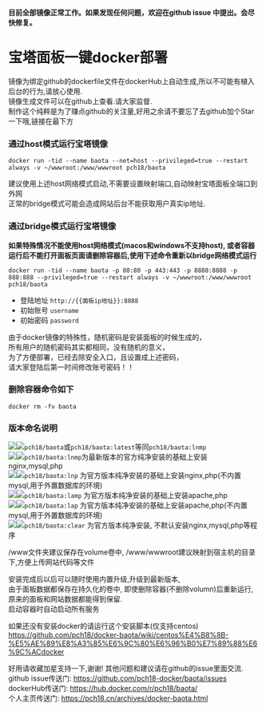 **目前全部镜像正常工作。如果发现任何问题，欢迎在github issue 中提出。会尽快修复。**
 
# 宝塔面板一键docker部署 
镜像为绑定github的dockerfile文件在dockerHub上自动生成,所以不可能有植入后台的行为,请放心使用.  
镜像生成文件可以在github上查看.请大家监督.  
制作这个纯粹是为了赚点github的关注量,好用之余请不要忘了去github加个Star一下哦,链接在最下方

### 通过host模式运行宝塔镜像  
`docker run -tid --name baota --net=host --privileged=true --restart always -v ~/wwwroot:/www/wwwroot pch18/baota`

建议使用上述host网络模式启动,不需要设置映射端口,自动映射宝塔面板全端口到外网  
正常的bridge模式可能会造成网站后台不能获取用户真实ip地址.


###  通过bridge模式运行宝塔镜像  
**如果特殊情况不能使用host网络模式(macos和windows不支持host), 或者容器运行后不能打开面板页面请删除容器后,使用下述命令重新以bridge网络模式运行**

`docker run -tid --name baota -p 80:80 -p 443:443 -p 8888:8888 -p 888:888 --privileged=true --restart always -v ~/wwwroot:/www/wwwroot pch18/baota`

- 登陆地址 `http://{{面板ip地址}}:8888`
- 初始账号 `username`
- 初始密码 `password`

由于docker镜像的特殊性，随机密码是安装面板的时候生成的，  
所有用户的随机密码其实都相同，没有随机的意义，  
为了方便部署，已经去除安全入口，且设置成上述密码，  
请大家登陆后第一时间修改账号密码！！  
    
### 删除容器命令如下  
`docker rm -fv baota`
  
### 版本命名说明  
[![](https://images.microbadger.com/badges/version/pch18/baota.svg)](https://microbadger.com/images/pch18/baota "Get your own version badge on microbadger.com")[![](https://images.microbadger.com/badges/image/pch18/baota.svg)](https://microbadger.com/images/pch18/baota "Get your own image badge on microbadger.com")`pch18/baota`或`pch18/baota:latest`等同`pch18/baota:lnmp`    
[![](https://images.microbadger.com/badges/version/pch18/baota:lnmp.svg)](https://microbadger.com/images/pch18/baota:lnmp "Get your own version badge on microbadger.com")[![](https://images.microbadger.com/badges/image/pch18/baota:lnmp.svg)](https://microbadger.com/images/pch18/baota:lnmp "Get your own image badge on microbadger.com")`pch18/baota:lnmp`为最新版本的官方纯净安装的基础上安装nginx,mysql,php  
[![](https://images.microbadger.com/badges/version/pch18/baota:lnp.svg)](https://microbadger.com/images/pch18/baota:lnp "Get your own version badge on microbadger.com")[![](https://images.microbadger.com/badges/image/pch18/baota:lnp.svg)](https://microbadger.com/images/pch18/baota:lnp "Get your own image badge on microbadger.com")`pch18/baota:lnp` 为官方版本纯净安装的基础上安装nginx,php(不内置mysql,用于外置数据库的环境)  
[![](https://images.microbadger.com/badges/version/pch18/baota:lamp.svg)](https://microbadger.com/images/pch18/baota:lamp "Get your own version badge on microbadger.com")[![](https://images.microbadger.com/badges/image/pch18/baota:lamp.svg)](https://microbadger.com/images/pch18/baota:lamp "Get your own image badge on microbadger.com")`pch18/baota:lamp` 为官方版本纯净安装的基础上安装apache,php  
[![](https://images.microbadger.com/badges/version/pch18/baota:lap.svg)](https://microbadger.com/images/pch18/baota:lap "Get your own version badge on microbadger.com")[![](https://images.microbadger.com/badges/image/pch18/baota:lap.svg)](https://microbadger.com/images/pch18/baota:lap "Get your own image badge on microbadger.com")`pch18/baota:lap` 为官方版本纯净安装的基础上安装apache,php(不内置mysql,用于外置数据库的环境)   
[![](https://images.microbadger.com/badges/version/pch18/baota:clear.svg)](https://microbadger.com/images/pch18/baota:clear "Get your own version badge on microbadger.com")[![](https://images.microbadger.com/badges/image/pch18/baota:clear.svg)](https://microbadger.com/images/pch18/baota:clear "Get your own image badge on microbadger.com")`pch18/baota:clear` 为官方版本纯净安装, 不默认安装nginx,mysql,php等程序  

/www文件夹建议保存在volume卷中, /www/wwwroot建议映射到宿主机的目录下,方便上传网站代码等文件  

安装完成后以后可以随时使用内置升级,升级到最新版本,  
由于面板数据都保存在持久化的卷中, 即使删除容器(不删除volumn)后重新运行, 
原来的面板和网站数据都能得到保留.  
启动容器时自动启动所有服务 

如果还没有安装docker的请运行这个安装脚本(仅支持centos)  
https://github.com/pch18/docker-baota/wiki/centos%E4%B8%8B-%E5%AE%89%E8%A3%85%E6%9C%80%E6%96%B0%E7%89%88%E6%9C%ACdocker

好用请收藏加星支持一下,谢谢! 其他问题和建议请在github的issue里面交流.  
github issue传送门: https://github.com/pch18-docker/baota/issues  
dockerHub传送门: https://hub.docker.com/r/pch18/baota/  
个人主页传送门: https://pch18.cn/archives/docker-baota.html
